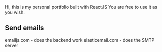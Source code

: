 Hi, this is my personal portfolio built with ReactJS
You are free to use it as you wish.

## Send emails
 emailjs.com - does the backend work
 elasticemail.com - does the SMTP server
